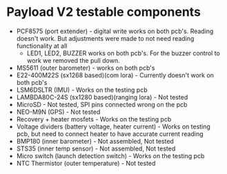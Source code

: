 # Payload V2 testable components
- PCF8575 (port extender) - digital write works on both pcb's. Reading doesn't work. But adjustments were made to not need reading functionality at all
    - LED1, LED2, BUZZER works on both pcb's. For the buzzer control to work we removed the pull down.
- MS5611 (outer barometer) - works on both pcb's
- E22-400M22S (sx1268 based)(com lora) - Currently doesn't work on both pcb's
- LSM6DSLTR (IMU) - Works on the testing pcb
- LAMBDA80C-24S (sx1280 based)(ranging lora) - Not tested
- MicroSD - Not tested, SPI pins connected wrong on the pcb
- NEO-M9N (GPS) - Not tested
- Recovery + heater mosfets - Works on the testing pcb
- Voltage dividers (battery voltage, heater current) - Works on testing pcb, but need to connect heater to have accurate current reading
- BMP180 (inner barometer) - Not assembled, Not tested
- STS35 (inner temp sensor) - Not assembled, Not tested
- Micro switch (launch detection switch) - Works on the testing pcb
- NTC Thermistor (outer temperature) - Not tested

